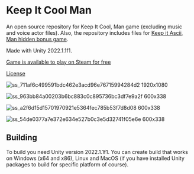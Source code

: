 # Keep It Cool Man

An open source repository for Keep It Cool, Man game (excluding music and voice actor files). Also, the repository includes files for [Keep it Ascii, Man  hidden bonus game](https://github.com/Biegus/Keep-It-Cool-Man/tree/main/ConsoleKicm).

Made with Unity 2022.1.1f1.

[Game is available to play on Steam for free](https://store.steampowered.com/app/2000320/Keep_it_Cool_Man)

[License](/LICENSE/)


![ss_711af6c499591bdc462e3acd96e76715994284d2 1920x1080](https://user-images.githubusercontent.com/48364457/181496127-8f993ffa-4038-449a-b78f-c6aabc397a0e.jpg)

![ss_963bb84a00203b6bc883c0c895736bc3df7e9a2f 600x338](https://user-images.githubusercontent.com/48364457/181496133-e4becb62-c9a6-4ed4-b91f-9063caefbb93.jpg)

![ss_a2f6d15d15701970921e5364fec785b53f7d8d08 600x338](https://user-images.githubusercontent.com/48364457/181496138-eb1b9f79-1557-40ee-ab8e-43b65a723ca1.jpg)

![ss_54de0377a7e372e634e527b0c3e5d32741f05e6e 600x338](https://user-images.githubusercontent.com/48364457/181496141-83bc62dc-f939-4452-a4ad-b15e222adc90.jpg)

## Building
  To build you need Unity version 2022.1.1f1. You can create build that works on Windows (x64 and x86), Linux and MacOS (if you have installed Unity packages to build for specific platform of course).
  

